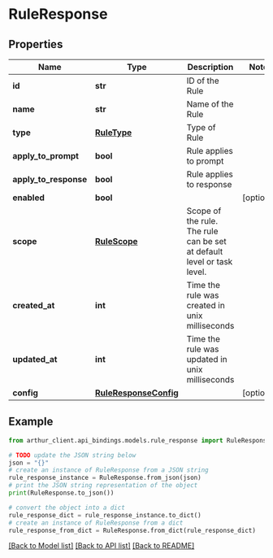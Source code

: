 # RuleResponse


## Properties

Name | Type | Description | Notes
------------ | ------------- | ------------- | -------------
**id** | **str** | ID of the Rule | 
**name** | **str** | Name of the Rule | 
**type** | [**RuleType**](RuleType.md) | Type of Rule | 
**apply_to_prompt** | **bool** | Rule applies to prompt | 
**apply_to_response** | **bool** | Rule applies to response | 
**enabled** | **bool** |  | [optional] 
**scope** | [**RuleScope**](RuleScope.md) | Scope of the rule. The rule can be set at default level or task level. | 
**created_at** | **int** | Time the rule was created in unix milliseconds | 
**updated_at** | **int** | Time the rule was updated in unix milliseconds | 
**config** | [**RuleResponseConfig**](RuleResponseConfig.md) |  | [optional] 

## Example

```python
from arthur_client.api_bindings.models.rule_response import RuleResponse

# TODO update the JSON string below
json = "{}"
# create an instance of RuleResponse from a JSON string
rule_response_instance = RuleResponse.from_json(json)
# print the JSON string representation of the object
print(RuleResponse.to_json())

# convert the object into a dict
rule_response_dict = rule_response_instance.to_dict()
# create an instance of RuleResponse from a dict
rule_response_from_dict = RuleResponse.from_dict(rule_response_dict)
```
[[Back to Model list]](../README.md#documentation-for-models) [[Back to API list]](../README.md#documentation-for-api-endpoints) [[Back to README]](../README.md)


